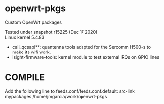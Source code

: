 # openwrt-pkgs
Custom OpenWrt packages

Tested under snapshot r15225 (Dec 17 2020)  
Linux kernel 5.4.83

* call_qcsapi**: quantenna tools adapted for the Sercomm H500-s to make its wifi work.
* isight-firmware-tools: kernel module to test external IRQs on GPIO lines

# COMPILE
Add the following line to feeds.conf/feeds.conf.default:
src-link mypackages /home/jmgarcia/work/openwrt-pkgs


